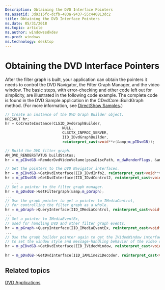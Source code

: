 ```yaml
---
Description: Obtaining the DVD Interface Pointers
ms.assetid: 3d9315fc-dcfb-483a-9437-55c440813dc2
title: Obtaining the DVD Interface Pointers
ms.date: 05/31/2018
ms.topic: article
ms.author: windowssdkdev
ms.prod: windows
ms.technology: desktop
---
```


# Obtaining the DVD Interface Pointers

After the filter graph is built, your application can obtain the pointers it needs to control the DVD Navigator, the Filter Graph Manager, and the video window. The basic steps, with error-checking and other code left out for simplicity, are illustrated in the following code example. The complete code is found in the DVD Sample application in the CDvdCore::BuildGraph method. (For more information, see [DirectShow Samples](directshow-samples.md).)


```C++
// Create an instance of the DVD Graph Builder object.
HRESULT hr;
hr = CoCreateInstance(CLSID_DvdGraphBuilder,
                          NULL,
                          CLSCTX_INPROC_SERVER,
                          IID_IDvdGraphBuilder,
                          reinterpret_cast<void**>(&amp;m_pIDvdGB));

// Build the DVD filter graph.
AM_DVD_RENDERSTATUS buildStatus;
hr = m_pIDvdGB->RenderDvdVideoVolume(pszwDiscPath, m_dwRenderFlags, &amp;buildStatus);

// Get the pointers to the DVD Navigator interfaces.
hr = m_pIDvdGB->GetDvdInterface(IID_IDvdInfo2, reinterpret_cast<void**>(&amp;m_pIDvdI2));
hr = m_pIDvdGB->GetDvdInterface(IID_IDvdControl2, reinterpret_cast<void**>(&amp;m_pIDvdC2));
   ...    
// Get a pointer to the filter graph manager.
hr = m_pDvdGB->GetFiltergraph(&amp;m_pGraph);
...   
// Use the graph pointer to get a pointer to IMediaControl,
// for controlling the filter graph as a whole.
hr = m_pGraph->QueryInterface(IID_IMediaControl, reinterpret_cast<void**>(&amp;m_pIMC));
...   
// Get a pointer to IMediaEventEx,
// used for handling DVD and other filter graph events.
hr = m_pGraph->QueryInterface(IID_IMediaEventEx, reinterpret_cast<void**>(&amp;m_pME)); 
...                
// Use the graph builder pointer again to get the IVideoWindow interface,
// to set the window style and message-handling behavior of the video renderer filter.
hr = m_pIDvdGB->GetDvdInterface(IID_IVideoWindow, reinterpret_cast<void**>(&amp;m_pIVW));
  
hr = m_pDvdGB->GetDvdInterface(IID_IAMLine21Decoder, reinterpret_cast<void**>(&amp;pL21Dec));
```



## Related topics

<dl> <dt>

[DVD Applications](dvd-applications.md)
</dt> </dl>

 

 




